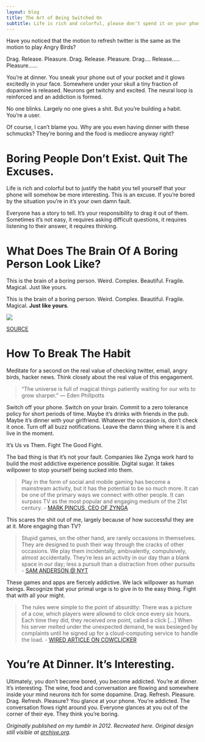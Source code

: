 ```yaml
---
layout: blog
title: The Art of Being Switched On
subtitle: Life is rich and colorful, please don’t spend it on your phone.
---
```


Have you noticed that the motion to refresh twitter is the same as the motion to play Angry Birds?

Drag. Release. Pleasure. Drag. Release. Pleasure. Drag…. Release….. Pleasure……

You’re at dinner. You sneak your phone out of your pocket and it glows excitedly in your face. Somewhere under your skull a tiny fraction of dopamine is released. Neurons get twitchy and excited. The neural loop is reinforced and an addiction is formed.

No one blinks. Largely no one gives a shit. But you’re building a habit. You’re a user.

Of course, I can’t blame you. Why are you even having dinner with these schmucks? They’re boring and the food is mediocre anyway right?

# Boring People Don’t Exist. Quit The Excuses.

Life is rich and colorful but to justify the habit you tell yourself that your phone will somehow be more interesting. This is an excuse. If you’re bored by the situation you’re in it’s your own damn fault.

Everyone has a story to tell. It’s your responsibility to drag it out of them. Sometimes it’s not easy, it requires asking difficult questions, it requires listening to their answer, it requires thinking.

# What Does The Brain Of A Boring Person Look Like?

This is the brain of a boring person. Weird. Complex. Beautiful. Fragile. Magical.
Just like yours.

This is the brain of a boring person. Weird. Complex. Beautiful. Fragile. Magical. **Just like yours**.

![](/images/neurons.jpg)

[SOURCE](https://www.flickr.com/photos/thelunch_box/2798522576/)

# How To Break The Habit

Meditate for a second on the real value of checking twitter, email, angry birds, hacker news. Think closely about the real value of this engagement.

>“The universe is full of magical things patiently waiting for our wits to grow sharper.” ― Eden Phillpotts

Switch off your phone. Switch on your brain. Commit to a zero tolerance policy for short periods of time. Maybe it’s drinks with friends in the pub. Maybe it’s dinner with your girlfriend. Whatever the occasion is, don’t check it once. Turn off all buzz notifications. Leave the damn thing where it is and live in the moment.

It’s Us vs Them. Fight The Good Fight.

The bad thing is that it’s not your fault. Companies like Zynga work hard to build the most addictive experience possible. Digital sugar. It takes willpower to stop yourself being sucked into them.

>Play in the form of social and mobile gaming has become a mainstream activity, but it has the potential to be so much more. It can be one of the primary ways we connect with other people. It can surpass TV as the most popular and engaging medium of the 21st century. - [MARK PINCUS, CEO OF ZYNGA](https://www.forbes.com/sites/insertcoin/2012/02/01/leaked-zynga-memo-justifies-copycat-strategy/#1d26ffe86de4)

This scares the shit out of me, largely because of how successful they are at it. More engaging than TV?

>Stupid games, on the other hand, are rarely occasions in themselves. They are designed to push their way through the cracks of other occasions. We play them incidentally, ambivalently, compulsively, almost accidentally. They’re less an activity in our day than a blank space in our day; less a pursuit than a distraction from other pursuits - [SAM ANDERSON @ NYT](http://www.nytimes.com/2012/04/08/magazine/angry-birds-farmville-and-other-hyperaddictive-stupid-games.html?_r=1&mtrref=undefined&gwh=AEB08D8A2EBC2E6662261A53B465E059&gwt=pay)

These games and apps are fiercely addictive. We lack willpower as human beings. Recognize that your primal urge is to give in to the easy thing. Fight that with all your might.

>The rules were simple to the point of absurdity: There was a picture of a cow, which players were allowed to click once every six hours. Each time they did, they received one point, called a click […] When his server melted under the unexpected demand, he was besieged by complaints until he signed up for a cloud-computing service to handle the load. - [WIRED ARTICLE ON COWCLICKER](https://www.wired.com/2011/12/ff_cowclicker/all/1)

# You’re At Dinner. It’s Interesting.

Ultimately, you don’t become bored, you become addicted. You’re at dinner. It’s interesting. The wine, food and conversation are flowing and somewhere inside your mind neurons itch for some dopamine. Drag. Refresh. Pleasure. Drag. Refresh. Pleasure? You glance at your phone. You’re addicted. The conversation flows right around you. Everyone glances at you out of the corner of their eye. They think you’re boring.

*Originally published on my tumblr in 2012. Recreated here. Original design still visible at [archive.org](https://web.archive.org/web/20120416025736/http://sepiabrown.github.io/post/20963321487/the-art-of-being-switched-on).*